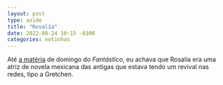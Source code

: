```yaml
---
layout: post
type: aside
title: "Rosalía"
date: 2022-08-24 10:15 -0300
categories: notinhas
---
```

Até [a matéria](https://g1.globo.com/fantastico/noticia/2022/08/22/rosalia-sobre-show-no-brasil-estou-muito-empolgada-para-estar-ai-pela-primeira-vez.ghtml) de domingo do _Fantástico_, eu achava que Rosalía era uma atriz de novela mexicana das antigas que estava tendo um revival nas redes, tipo a Gretchen.